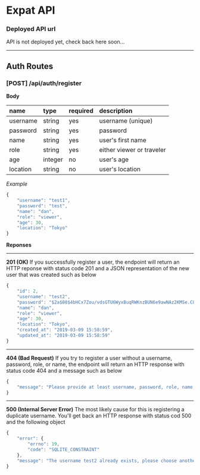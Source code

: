 # Expat API


### Deployed API url
API is not deployed yet, check back here soon...
***

## Auth Routes

### [POST] /api/auth/register

**Body**

| name | type | required | description |
| :----  | :-----  | :-------- | :----------- |
| username | string | yes | username (unique) |
| password | string | yes | password |
| name | string | yes | user's first name |
| role | string | yes | either viewer or traveler |
| age | integer | no | user's age |
| location | string | no | user's location |

*Example*

```javascript
{
    "username": "test1",
	"password": "test",
	"name": "dan",
	"role": "viewer",
	"age": 30,
	"location": "Tokyo"
}
```

**Reponses**
***
**201 (OK)**
If you successfully register a user, the endpoint will return an HTTP reponse with status code 201 and a JSON representation of the new user that was created such as below
```javascript
{
    "id": 2,
    "username": "test2",
    "password": "$2a$08$4bHCx7Zou/vdsGTU6WyxBuqRWKnzBUN6e9awNAz2KMSe.C88PvuyO",
    "name": "dan",
    "role": "viewer",
    "age": 30,
    "location": "Tokyo",
    "created_at": "2019-03-09 15:58:59",
    "updated_at": "2019-03-09 15:58:59"
}
```
***
**404 (Bad Request)**
If you try to register a user without a username, password, role, or name, the endpoint will return an HTTP response with status code 404 and a message such as below
```javascript
{
    "message": "Please provide at least username, password, role, name for a new user"
}
```
***
**500 (Internal Server Error)**
The most likely cause for this is registering a duplicate username.  You'll get back an HTTP response with status cod 500 and the following object
```javascript
{
    "error": {
        "errno": 19,
        "code": "SQLITE_CONSTRAINT"
    },
    "message": "The username test2 already exists, please choose another username"
}
```
